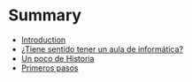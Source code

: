 # Summary

* [Introduction](README.md)
* [¿Tiene sentido tener un aula de informática?](no_te_gastes_mucho_dinero.md)
* [Un poco de Historia](un-poco-de-historia.md)
* [Primeros pasos](chapter1.md)

